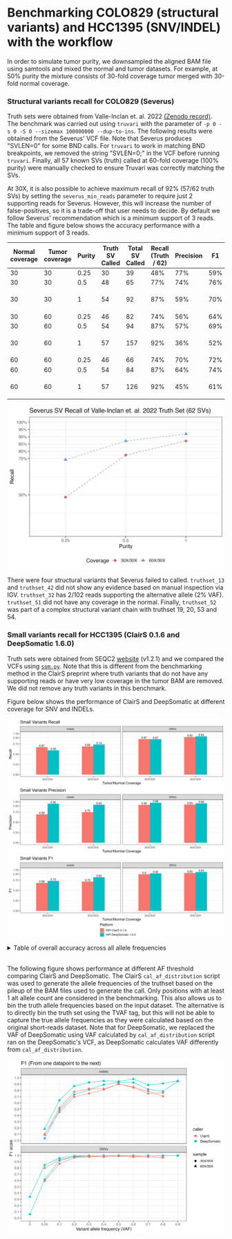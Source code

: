 # Benchmarking COLO829 (structural variants) and HCC1395 (SNV/INDEL) with the workflow

In order to simulate tumor purity, we downsampled the aligned BAM file using samtools and mixed the normal and tumor datasets.
For example, at 50% purity the mixture consists of 30-fold coverage tumor merged with 30-fold normal coverage.

### Structural variants recall for COLO829 (Severus)

Truth sets were obtained from Valle-Inclan et. al. 2022 [(Zenodo record)](https://zenodo.org/record/6426985). The benchmark was carried out
using `truvari` with the parameter of `-p 0 -s 0 -S 0 --sizemax 100000000 --dup-to-ins`. The following results were obtained from the Severus' VCF file. Note that Severus produces "SVLEN=0" for some BND calls. For `truvari` to work in matching BND breakpoints, we removed the string "SVLEN=0;" in the VCF before running `truvari`. Finally, all 57 known SVs (truth) called at 60-fold coverage (100% purity) were manually checked to ensure Truvari was correctly matching the SVs.

At 30X, it is also possible to achieve maximum recall of 92% (57/62 truth SVs) by setting the `severus_min_reads` parameter to require just 2 supporting reads for Severus. However, this will increase the number of false-positives, so it is a trade-off that user needs to decide. By default we follow Severus' recommendation which is a minimum support of 3 reads. The table and figure below shows the accuracy performance with a minimum support of 3 reads.

| Normal coverage | Tumor coverage | Purity | Truth SV Called | Total SV Called | Recall (Truth / 62) | Precision | F1  | Remark                   |
| --------------- | -------------- | ------ | --------------- | --------------- | ------------------- | --------- | --- | ------------------------ |
| 30              | 30             | 0.25   | 30              | 39              | 48%                 | 77%       | 59% |                          |
| 30              | 30             | 0.5    | 48              | 65              | 77%                 | 74%       | 76% |                          |
| 30              | 30             | 1      | 54              | 92              | 87%                 | 59%       | 70% | truthset_4 called as BND |
| 30              | 60             | 0.25   | 46              | 82              | 74%                 | 56%       | 64% |                          |
| 30              | 60             | 0.5    | 54              | 94              | 87%                 | 57%       | 69% |                          |
| 30              | 60             | 1      | 57              | 157             | 92%                 | 36%       | 52% | truthset_4 called as BND |
| 60              | 60             | 0.25   | 46              | 66              | 74%                 | 70%       | 72% |                          |
| 60              | 60             | 0.5    | 54              | 84              | 87%                 | 64%       | 74% |                          |
| 60              | 60             | 1      | 57              | 126             | 92%                 | 45%       | 61% | truthset_4 called as BND |


![Alt text](../figures/severus_recall.png)

There were four structural variants that Severus failed to called. `truthset_13` and `truthset_42` did not show any evidence based on manual inspection via IGV. `truthset_32` has 2/102 reads supporting the alternative allele (2% VAF). `truthset_51` did not have any coverage in the normal. Finally, `truthset_52` was part of a complex structural variant chain with truthset 19, 20, 53 and 54.

### Small variants recall for HCC1395 (ClairS 0.1.6 and DeepSomatic 1.6.0)

Truth sets were obtained from SEQC2 [website](https://sites.google.com/view/seqc2/home/data-analysis) (v1.2.1) and we compared
the VCFs using [`som.py`](https://github.com/Illumina/hap.py/blob/master/doc/sompy.md). Note that this is different from the benchmarking
method in the ClairS preprint where truth variants that do not have any supporting reads or have very low coverage in the tumor BAM are removed. We did not remove any truth variants in this benchmark.

Figure below shows the performance of ClairS and DeepSomatic at different coverage for SNV and INDELs.

![Alt text](../figures/snv_recall_precision_f1.png)

<details>
    <summary>Table of overall accuracy across all allele frequencies</summary>

| Tumor Coverage | Normal Coverage | Purity | type     | total.truth | total.query | tp    | fp   | fn    | recall  | precision | F1     | all_errors (fp+fn) | Platform               |
| -------------- | --------------- | ------ | -------- | ----------- | ----------- | ----- | ---- | ----- | ------- | --------- | ------ | ------------------ | ---------------------- |
| 30             | 30              | 1      | indels   | 1602        | 1547        | 1074  | 473  | 528   | 0.67041 | 0.69425   | 68.21% | 1001               | HiFi ClairS 0.1.6      |
| 30             | 30              | 1      | SNVs     | 39447       | 36984       | 34210 | 2774 | 5237  | 0.86724 | 0.92499   | 89.52% | 8011               | HiFi ClairS 0.1.6      |
| 30             | 30              | 1      | combined | 41049       | 38531       | 35284 | 3247 | 5765  | 0.85956 | 0.91573   | 88.68% | 9012               | HiFi ClairS 0.1.6      |
| 60             | 30              | 1      | indels   | 1602        | 1475        | 1103  | 372  | 499   | 0.68851 | 0.7478    | 71.69% | 871                | HiFi ClairS 0.1.6      |
| 60             | 30              | 1      | SNVs     | 39447       | 38830       | 36249 | 2581 | 3198  | 0.91893 | 0.93353   | 92.62% | 5779               | HiFi ClairS 0.1.6      |
| 60             | 30              | 1      | records  | 41049       | 40305       | 37352 | 2953 | 3697  | 0.90994 | 0.92673   | 91.83% | 6650               | HiFi ClairS 0.1.6      |
| 30             | 30              | 1      | indels   | 1602        | 999         | 953   | 46   | 649   | 0.59488 | 0.95395   | 73.28% | 695                | HiFi DeepSomatic 1.6.0 |
| 30             | 30              | 1      | SNVs     | 39447       | 34940       | 34133 | 807  | 5314  | 0.86529 | 0.9769    | 91.77% | 6121               | HiFi DeepSomatic 1.6.0 |
| 30             | 30              | 1      | records  | 41049       | 35939       | 35086 | 853  | 5963  | 0.85473 | 0.97627   | 91.15% | 6816               | HiFi DeepSomatic 1.6.0 |
| 60             | 30              | 1      | indels   | 1602        | 1270        | 1180  | 90   | 422   | 0.73658 | 0.92913   | 82.17% | 512                | HiFi DeepSomatic 1.6.0 |
| 60             | 30              | 1      | SNVs     | 39447       | 38291       | 36874 | 1417 | 2573  | 0.93477 | 0.96299   | 94.87% | 3990               | HiFi DeepSomatic 1.6.0 |
| 60             | 30              | 1      | records  | 41049       | 39561       | 38054 | 1507 | 2995  | 0.92704 | 0.96191   | 94.42% | 4502               | HiFi DeepSomatic 1.6.0 |
</details>

<br>

The following figure shows performance at different AF threshold comparing ClairS and 
DeepSomatic. The ClairS `cal_af_distribution` script was used to generate the allele frequencies
of the truthset based on the pileup of the BAM files used to generate the call. Only positions 
with at least 1 alt allele count are considered in the benchmarking. This also allows us to bin 
the truth allele frequencies based on the input dataset. The alternative is to directly bin the 
truth set using the TVAF tag, but this will not be able to capture the true allele frequencies
as they were calculated based on the original short-reads dataset. Note that for DeepSomatic, we replaced
the VAF of DeepSomatic using VAF calculated by `cal_af_distribution` script ran on the DeepSomatic's
VCF, as DeepSomatic calculates VAF differently from `cal_af_distribution`.

![Alt text](../figures/SNV_INDEL_VAF.png)